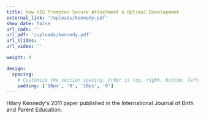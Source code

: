 ```yaml
---
title: How VIG Promotes Secure Attachment & Optimal Development
external_link: '/uploads/kennedy.pdf'
show_date: false
url_code: ''
url_pdf: '/uploads/kennedy.pdf'
url_slides: ''
url_video: ''

weight: 4

design:
  spacing:
    # Customize the section spacing. Order is top, right, bottom, left.
    padding: ['10px', '0', '10px', '0']
---
```


Hilary Kennedy's 2011 paper published in the International Journal of Birth and Parent Education.


<!--more-->